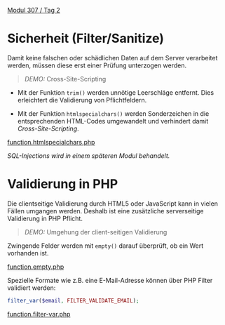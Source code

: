  [Modul 307 / Tag 2](/ilv.307/02-modul-307)

#  Sicherheit (Filter/Sanitize)

Damit keine falschen oder schädlichen Daten auf dem Server verarbeitet werden, müssen diese erst einer Prüfung unterzogen werden. 

> *DEMO:* Cross-Site-Scripting

- Mit der Funktion `trim()` werden unnötige Leerschläge entfernt. Dies erleichtert die Validierung von  Pflichtfeldern.

- Mit der Funktion `htmlspecialchars()` werden Sonderzeichen  in die entsprechenden HTML-Codes umgewandelt und verhindert damit *Cross-Site-Scripting*.

[function.htmlspecialchars.php](https://www.php.net/manual/de/function.htmlspecialchars.php)

*SQL-Injections wird in einem späteren Modul behandelt.*

#  Validierung in PHP

Die clientseitige Validierung durch HTML5 oder JavaScript kann in vielen Fällen umgangen werden. Deshalb ist eine zusätzliche serverseitige Validierung in PHP Pflicht.

> *DEMO:* Umgehung der client-seitigen Validierung

Zwingende Felder werden mit `empty()` darauf überprüft, ob ein Wert vorhanden ist.

[function.empty.php](https://www.php.net/manual/de/function.empty.php)

Spezielle Formate wie z.B. eine E-Mail-Adresse können über PHP Filter validiert werden:

```php
filter_var($email, FILTER_VALIDATE_EMAIL);
```
[function.filter-var.php](https://www.php.net/manual/de/function.filter-var.php)
<!--stackedit_data:
eyJoaXN0b3J5IjpbMzMyMjY1OCwtNjgyMDYyNjk2XX0=
-->